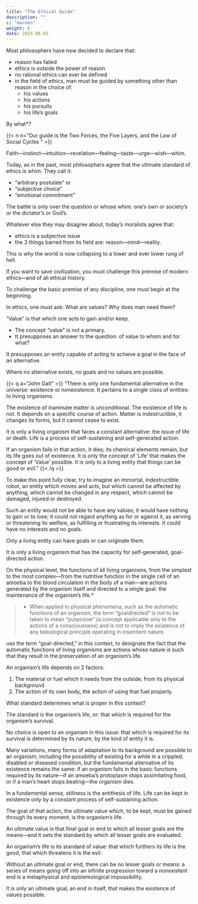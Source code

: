 ```yaml
---
title: "The Ethical Guide"
description: ""
c: "maroon"
weight: 6
date: 2023-06-01
---
```



Most philosophers have now decided to declare that:
- reason has failed
- ethics is outside the power of reason
- no rational ethics can ever be defined
- in the field of ethics, man must be guided by something other than reason in the choice of:
  - his values
  - his actions
  - his pursuits
  - his life’s goals


By what*? 

{{< n n="Our guide is the Two Forces, the Five Layers, and the Law of Social Cycles " >}}


Faith—instinct—intuition—revelation—feeling—taste—urge—wish—whim. 

Today, as in the past, most philosophers agree that the ultimate standard of ethics is whim. They call it:
- “arbitrary postulate” or
- “subjective choice”
- “emotional commitment”

The battle is only over the question or whose whim: one’s own or society’s or the dictator’s or God’s.

Whatever else they may disagree about, today’s moralists agree that:
- ethics is a subjective issue
- the 3 things barred from its field are: reason—mind—reality.

This is why the world is now collapsing to a lower and ever lower rung of hell.

If you want to save civilization, you must challenge this premise of modern ethics—and of all ethical history.

To challenge the basic premise of any discipline, one must begin at the beginning. 

In ethics, one must ask: What are values? Why does man need them?

“Value” is that which one acts to gain and/or keep. 
- The concept “value” is not a primary.
- It presupposes an answer to the question: of value to whom and for what? 

It presupposes an entity capable of acting to achieve a goal in the face of an alternative. 

Where no alternative exists, no goals and no values are possible.

{{< q a="John Galt" >}}
“There is only one fundamental alternative in the universe: existence or nonexistence. It pertains to a single class of entities: to living organisms.

The existence of inanimate matter is unconditional. The existence of life is not. It depends on a specific course of action. Matter is indestructible, it changes its forms, but it cannot cease to exist.

It is only a living organism that faces a constant alternative: the issue of life or death. Life is a process of self-sustaining and self-generated action.

If an organism fails in that action, it dies; its chemical elements remain, but its life goes out of existence. It is only the concept of ‘Life’ that makes the concept of ‘Value’ possible. It is only to a living entity that things can be good or evil.”
{{< /q >}}


To make this point fully clear, try to imagine an immortal, indestructible robot, an entity which moves and acts, but which cannot be affected by
anything, which cannot be changed in any respect, which cannot be damaged, injured or destroyed. 

Such an entity would not be able to have any  values; it would have nothing to gain or to lose; it could not regard anything as for or against it, as serving or threatening its welfare, as fulfilling or frustrating its interests. It could have no interests and no goals.

Only a living entity can have goals or can originate them. 

It is only a living organism that has the capacity for self-generated, goal-directed action.

On the physical level, the functions of all living organisms, from the simplest to the most complex—from the nutritive function in the single cell
of an amoeba to the blood circulation in the body of a man—are actions generated by the organism itself and directed to a single goal: the
maintenance of the organism’s life.* 

> * When applied to physical phenomena, such as the automatic functions of an organism, the term “goaldirected” is not to be taken to mean “purposive” (a concept applicable only to the actions of a consciousness) and is not to imply the existence of any teleological principle operating in insentient nature. 

use the term “goal-directed,” in this context, to designate the fact that the automatic functions of living
organisms are actions whose nature is such that they result in the preservation of an organism’s life. 


An organism’s life depends on 2 factors:

1. The material or fuel which it needs from the outside, from its physical background
2. The action of its own body, the action of using that fuel properly. 

What standard determines what is proper in this context? 

The standard is the organism’s life, or: that which is required for the organism’s survival. 

No choice is open to an organism in this issue: that which is required for its survival is determined by its nature, by the kind of entity it is. 

Many variations, many forms of adaptation to its background are possible to an organism, including the possibility of existing for a while in a crippled, disabled or diseased condition, but the fundamental alternative of its existence remains the same: if an organism fails in the basic functions required by its nature—if an amoeba’s protoplasm stops assimilating food, or if a man’s heart stops beating—the organism dies. 

In a fundamental sense, stillness is the antithesis of life. Life can be kept in existence only by a constant process of self-sustaining action. 

The goal of that action, the ultimate value which, to be kept, must be gained through its every moment, is the organism’s life.

An ultimate value is that final goal or end to which all lesser goals are the means—and it sets the standard by which all lesser goals are evaluated. 

An organism’s life is its standard of value: that which furthers its life is the good, that which threatens it is the evil.

Without an ultimate goal or end, there can be no lesser goals or means: a series of means going off into an infinite progression toward a nonexistent
end is a metaphysical and epistemological impossibility. 

It is only an ultimate goal, an end in itself, that makes the existence of values possible.
